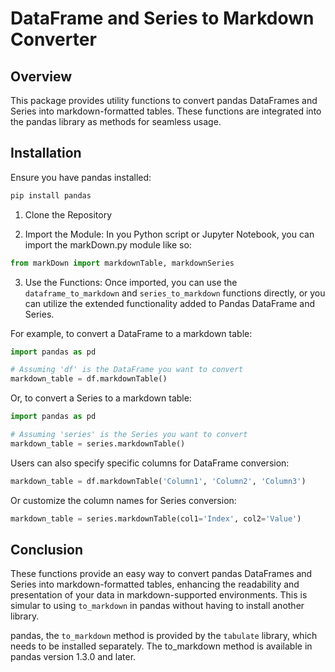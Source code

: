 # DataFrame and Series to Markdown Converter

## Overview

This package provides utility functions to convert pandas DataFrames and Series into markdown-formatted tables. These functions are integrated into the pandas library as methods for seamless usage.

## Installation

Ensure you have pandas installed:
```bash
pip install pandas
```

1. Clone the Repository

2. Import the Module: In you Python script or Jupyter Notebook, you can import the markDown.py module like so:

```python
from markDown import markdownTable, markdownSeries
```
3. Use the Functions: Once imported, you can use the `dataframe_to_markdown` and `series_to_markdown` functions directly, or you can utilize the extended functionality added to Pandas DataFrame and Series.

For example, to convert a DataFrame to a markdown table:

```python
import pandas as pd

# Assuming 'df' is the DataFrame you want to convert
markdown_table = df.markdownTable()
```
Or, to convert a Series to a markdown table:

```python
import pandas as pd

# Assuming 'series' is the Series you want to convert
markdown_table = series.markdownTable()
```

Users can also specify specific columns for DataFrame conversion:

```python
markdown_table = df.markdownTable('Column1', 'Column2', 'Column3')
```

Or customize the column names for Series conversion:

```python
markdown_table = series.markdownTable(col1='Index', col2='Value')
```
## Conclusion
These functions provide an easy way to convert pandas DataFrames and Series into markdown-formatted tables, enhancing the readability and presentation of your data in markdown-supported environments. This is simular to using `to_markdown` in pandas without having to install another library. 

pandas, the `to_markdown` method is provided by the `tabulate` library, which needs to be installed separately. The to_markdown method is available in pandas version 1.3.0 and later.

